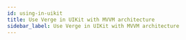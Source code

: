 ```yaml
---
id: using-in-uikit
title: Use Verge in UIKit with MVVM architecture
sidebar_label: Use Verge in UIKit with MVVM architecture
---
```

